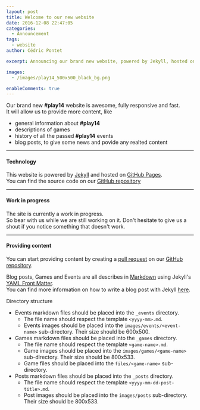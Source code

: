```yaml
---
layout: post
title: Welcome to our new website
date: 2016-12-08 22:47:05
categories:
  - Announcement
tags:
  - website
author: Cédric Pontet

excerpt: Announcing our brand new website, powered by Jekyll, hosted on GitHub Pages.

images:
  - /images/play14_500x500_black_bg.png

enableComments: true
---
```


Our brand new **#play14** website is awesome, fully responsive and fast.  
It will allow us to provide more content, like

- general information about **#play14**
- descriptions of games
- history of all the passed **#play14** events
- blog posts, to give some news and povide any realted content

---

#### Technology

This website is powered by [Jekyll](https://jekyllrb.com) and hosted on [GitHub Pages](https://pages.github.com/).  
You can find the source code on our [GitHub repository](https://github.com/play14team/play14-website)

---

#### Work in progress

The site is currently a work in progress.  
So bear with us while we are still working on it. Don't hesitate to give us a shout if you notice something that doesn't work.

---

#### Providing content

You can start providing content by creating a [pull request](https://yangsu.github.io/pull-request-tutorial/) on our [GitHub repository](https://github.com/play14team/play14-website).

Blog posts, Games and Events are all describes in [Markdown](https://daringfireball.net/projects/markdown/) using Jekyll's [YAML Front Matter](https://jekyllrb.com/docs/frontmatter/).  
You can find more information on how to write a blog post with Jekyll [here](https://jekyllrb.com/docs/posts/).

Directory structure

- Events markdown files should be placed into the `_events` directory.
  - The file name should respect the template `<yyyy-mm>.md`.
  - Events images should be placed into the `images/events/<event-name>` sub-directory. Their size should be 600x500.
- Games markdown files should be placed into the `_games` directory.
  - The file name should respect the template `<game-name>.md`.
  - Game images should be placed into the `images/games/<game-name>` sub-directory. Their size should be 800x533.
  - Game files should be placed into the `files/<game-name>` sub-directory.
- Posts markdown files should be placed into the `_posts` directory.
  - The file name should respect the template `<yyyy-mm-dd-post-title>.md`.
  - Post images should be placed into the `images/posts` sub-directory. Their size should be 800x533.
